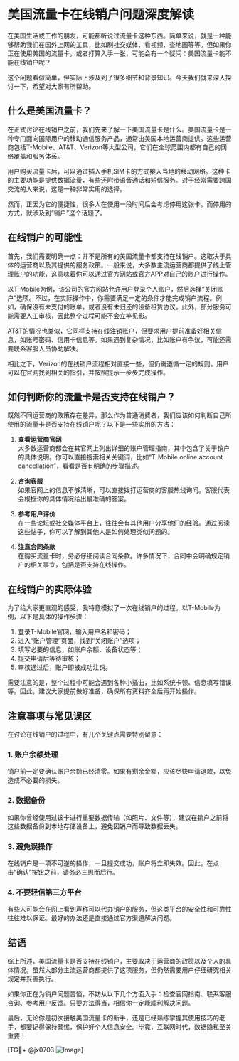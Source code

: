 # 美国流量卡在线销户问题深度解读

在美国生活或工作的朋友，可能都听说过流量卡这种东西。简单来说，就是一种能够帮助我们在国外上网的工具，比如刷社交媒体、看视频、查地图等等。但如果你正在使用美国的流量卡，或者打算入手一张，可能会有一个疑问：美国流量卡能不能在线销户呢？

这个问题看似简单，但实际上涉及到了很多细节和背景知识。今天我们就来深入探讨一下，希望对大家有所帮助。

## 什么是美国流量卡？

在正式讨论在线销户之前，我们先来了解一下美国流量卡是什么。美国流量卡是一种专门面向国际用户的移动通信服务产品，通常由美国本地运营商提供。这些运营商包括T-Mobile、AT&T、Verizon等大型公司，它们在全球范围内都有自己的网络覆盖和服务体系。

用户购买流量卡后，可以通过插入手机SIM卡的方式接入当地的移动网络。这种卡的主要功能是提供数据流量，有些还附带语音通话和短信服务。对于经常需要跨国交流的人来说，这是一种非常实用的选择。

然而，正因为它的便捷性，很多人在使用一段时间后会考虑停用这张卡。而停用的方式，就涉及到“销户”这个话题了。

## 在线销户的可能性

首先，我们需要明确一点：并不是所有的美国流量卡都支持在线销户。这取决于具体的运营商以及其提供的服务政策。一般来说，大多数主流运营商都提供了线上管理账户的功能，这意味着你可以通过官方网站或官方APP对自己的账户进行操作。

以T-Mobile为例，该公司的官方网站允许用户登录个人账户，然后选择“关闭账户”选项。不过，在实际操作中，你需要满足一定的条件才能完成销户流程。例如，确保没有未支付的账单，或者没有未归还的设备租赁协议。此外，部分服务可能需要人工审核，因此整个过程可能不会立竿见影。

AT&T的情况也类似，它同样支持在线注销账户，但要求用户提前准备好相关信息，如账号密码、信用卡信息等。如果遇到复杂情况，比如账户有争议，可能还需要联系客服人员协助解决。

相比之下，Verizon的在线销户流程相对直接一些，但仍需遵循一定的规则。用户可以在官网找到相关的指引，并按照提示一步步完成操作。

## 如何判断你的流量卡是否支持在线销户？

既然不同运营商的政策存在差异，那么作为普通消费者，我们应该如何判断自己所使用的流量卡是否支持在线销户呢？以下是一些实用的方法：

1. **查看运营商官网**  
   大多数运营商都会在其官网上列出详细的账户管理指南，其中包含了关于销户的具体说明。你可以直接搜索相关关键词，比如“T-Mobile online account cancellation”，看看是否有明确的步骤描述。

2. **咨询客服**  
   如果官网上的信息不够清晰，可以直接拨打运营商的客服热线询问。客服代表会根据你的具体情况给出最准确的答案。

3. **参考用户评价**  
   在一些论坛或社交媒体平台上，往往会有其他用户分享他们的经验。通过阅读这些帖子，你可以了解到其他人是如何处理类似问题的。

4. **注意合同条款**  
   在购买流量卡时，务必仔细阅读合同条款。许多情况下，合同中会明确规定销户的相关事宜，包括是否支持在线操作。

## 在线销户的实际体验

为了给大家更直观的感受，我特意模拟了一次在线销户的过程。以T-Mobile为例，以下是具体的操作步骤：

1. 登录T-Mobile官网，输入用户名和密码；
2. 进入“账户管理”页面，找到“关闭账户”选项；
3. 填写必要的信息，如账户余额、设备状态等；
4. 提交申请后等待审核；
5. 审核通过后，账户即被成功注销。

需要注意的是，整个过程中可能会遇到各种小插曲，比如系统卡顿、信息填写错误等。因此，建议大家提前做好准备，确保所有资料齐全后再开始操作。

## 注意事项与常见误区

在讨论在线销户的过程中，有几个关键点需要特别留意：

### 1. 账户余额处理  
销户前一定要确认账户余额已经清零。如果有剩余金额，应该尽快申请退款，以免造成不必要的损失。

### 2. 数据备份  
如果你曾经使用过该卡进行重要数据传输（如照片、文件等），建议在销户之前将这些数据备份到本地存储设备上，避免因销户而导致数据丢失。

### 3. 避免误操作  
在线销户是一项不可逆的操作，一旦提交成功，账户将立即失效。因此，在点击“确认”按钮之前，请务必三思而后行。

### 4. 不要轻信第三方平台  
有些人可能会在网上看到声称可以代办销户的服务，但这类平台的安全性和可靠性往往难以保证。最好的办法还是直接通过官方渠道解决问题。

## 结语

综上所述，美国流量卡是否支持在线销户，主要取决于运营商的政策以及个人的具体情况。虽然大部分主流运营商都提供了这项服务，但仍然需要用户仔细研究相关规定并妥善执行。

如果你正在为销户问题苦恼，不妨从以下几个方面入手：检查官网指南、联系客服咨询、参考用户反馈。只要方法得当，相信你一定能顺利解决问题。

最后，无论你是初次接触美国流量卡的新手，还是已经熟练掌握其使用技巧的老手，都要记得保持警惕，保护好个人信息安全。毕竟，互联网时代，数据隐私至关重要！

[TG💪+ @jx0703 ![Image](https://github.com/user-attachments/assets/dbca1d08-cadb-493c-b0ec-ad6f7a83f270)]